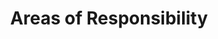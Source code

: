 ---
# Main
from: "page"
database: true
title: Areas of Responsibility
id: da1caf415e434c258e8b0b3917dbc864?v=f7f4b2d0c7bf4511b7ce751b37de8a4a
created_at: "12/31/2021 12:00 pm"
updated_at: "1/1/2022 5:00 pm"
created_by: John Doe
updated_by: John Doe
---